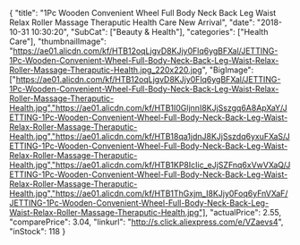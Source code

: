 {
	"title": "1Pc Wooden Convenient Wheel Full Body Neck Back Leg Waist Relax Roller Massage Theraputic Health Care New Arrival",
	"date": "2018-10-31 10:30:20",
	"SubCat": ["Beauty & Health"],
	"categories": ["Health Care"],
	"thumbnailImage": "https://ae01.alicdn.com/kf/HTB12oqLjgvD8KJjy0Flq6ygBFXal/JETTING-1Pc-Wooden-Convenient-Wheel-Full-Body-Neck-Back-Leg-Waist-Relax-Roller-Massage-Theraputic-Health.jpg_220x220.jpg",
	"BigImage": ["https://ae01.alicdn.com/kf/HTB12oqLjgvD8KJjy0Flq6ygBFXal/JETTING-1Pc-Wooden-Convenient-Wheel-Full-Body-Neck-Back-Leg-Waist-Relax-Roller-Massage-Theraputic-Health.jpg","https://ae01.alicdn.com/kf/HTB1I0GljnnI8KJjSszgq6A8ApXaY/JETTING-1Pc-Wooden-Convenient-Wheel-Full-Body-Neck-Back-Leg-Waist-Relax-Roller-Massage-Theraputic-Health.jpg","https://ae01.alicdn.com/kf/HTB18qa1jdnJ8KJjSszdq6yxuFXaS/JETTING-1Pc-Wooden-Convenient-Wheel-Full-Body-Neck-Back-Leg-Waist-Relax-Roller-Massage-Theraputic-Health.jpg","https://ae01.alicdn.com/kf/HTB1KP8IcIic_eJjSZFnq6xVwVXaQ/JETTING-1Pc-Wooden-Convenient-Wheel-Full-Body-Neck-Back-Leg-Waist-Relax-Roller-Massage-Theraputic-Health.jpg","https://ae01.alicdn.com/kf/HTB1ThGxjm_I8KJjy0Foq6yFnVXaF/JETTING-1Pc-Wooden-Convenient-Wheel-Full-Body-Neck-Back-Leg-Waist-Relax-Roller-Massage-Theraputic-Health.jpg"],
	"actualPrice": 2.55,
	"comparePrice": 3.04,
	"linkurl": "http://s.click.aliexpress.com/e/VZaevs4",
	"inStock": 118
}
